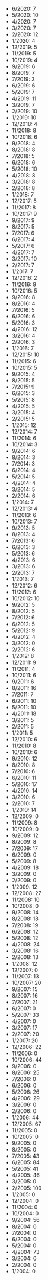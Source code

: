 *  6/2020: 7
*  5/2020: 10
*  4/2020: 7
*  3/2020: 7
*  2/2020: 12
*  1/2020: 4
*  12/2019: 5
*  11/2019: 5
*  10/2019: 4
*  9/2019: 6
*  8/2019: 7
*  7/2019: 3
*  6/2019: 6
*  5/2019: 7
*  4/2019: 11
*  3/2019: 7
*  2/2019: 10
*  1/2019: 10
*  12/2018: 4
*  11/2018: 8
*  10/2018: 6
*  9/2018: 4
*  8/2018: 8
*  7/2018: 5
*  6/2018: 6
*  5/2018: 10
*  4/2018: 8
*  3/2018: 8
*  2/2018: 8
*  1/2018: 7
*  12/2017: 5
*  11/2017: 8
*  10/2017: 9
*  9/2017: 9
*  8/2017: 5
*  7/2017: 6
*  6/2017: 4
*  5/2017: 6
*  4/2017: 7
*  3/2017: 10
*  2/2017: 7
*  1/2017: 7
*  12/2016: 2
*  11/2016: 9
*  10/2016: 5
*  9/2016: 8
*  8/2016: 4
*  7/2016: 5
*  6/2016: 6
*  5/2016: 3
*  4/2016: 12
*  3/2016: 4
*  2/2016: 3
*  1/2016: 7
*  12/2015: 10
*  11/2015: 6
*  10/2015: 5
*  9/2015: 4
*  8/2015: 5
*  7/2015: 9
*  6/2015: 3
*  5/2015: 8
*  4/2015: 5
*  3/2015: 4
*  2/2015: 5
*  1/2015: 12
*  12/2014: 7
*  11/2014: 6
*  10/2014: 3
*  9/2014: 6
*  8/2014: 3
*  7/2014: 3
*  6/2014: 4
*  5/2014: 5
*  4/2014: 4
*  3/2014: 5
*  2/2014: 6
*  1/2014: 7
*  12/2013: 4
*  11/2013: 6
*  10/2013: 7
*  9/2013: 5
*  8/2013: 4
*  7/2013: 6
*  6/2013: 3
*  5/2013: 6
*  4/2013: 6
*  3/2013: 6
*  2/2013: 7
*  1/2013: 7
*  12/2012: 6
*  11/2012: 6
*  10/2012: 10
*  9/2012: 5
*  8/2012: 5
*  7/2012: 6
*  6/2012: 5
*  5/2012: 9
*  4/2012: 4
*  3/2012: 0
*  2/2012: 6
*  1/2012: 8
*  12/2011: 9
*  11/2011: 4
*  10/2011: 6
*  9/2011: 6
*  8/2011: 16
*  7/2011: 7
*  6/2011: 10
*  5/2011: 10
*  4/2011: 18
*  3/2011: 5
*  2/2011: 5
*  1/2011: 5
*  12/2010: 6
*  11/2010: 8
*  10/2010: 6
*  9/2010: 12
*  8/2010: 8
*  7/2010: 6
*  6/2010: 11
*  5/2010: 17
*  4/2010: 14
*  3/2010: 6
*  2/2010: 7
*  1/2010: 14
*  12/2009: 0
*  11/2009: 8
*  10/2009: 0
*  9/2009: 12
*  8/2009: 8
*  7/2009: 17
*  6/2009: 0
*  5/2009: 8
*  4/2009: 18
*  3/2009: 0
*  2/2009: 0
*  1/2009: 12
*  12/2008: 27
*  11/2008: 10
*  10/2008: 0
*  9/2008: 14
*  8/2008: 18
*  7/2008: 19
*  6/2008: 12
*  5/2008: 12
*  4/2008: 24
*  3/2008: 16
*  2/2008: 13
*  1/2008: 12
*  12/2007: 0
*  11/2007: 13
*  10/2007: 20
*  9/2007: 15
*  8/2007: 16
*  7/2007: 21
*  6/2007: 0
*  5/2007: 33
*  4/2007: 0
*  3/2007: 17
*  2/2007: 20
*  1/2007: 20
*  12/2006: 22
*  11/2006: 0
*  10/2006: 44
*  9/2006: 0
*  8/2006: 25
*  7/2006: 0
*  6/2006: 0
*  5/2006: 26
*  4/2006: 29
*  3/2006: 0
*  2/2006: 0
*  1/2006: 44
*  12/2005: 67
*  11/2005: 0
*  10/2005: 0
*  9/2005: 0
*  8/2005: 0
*  7/2005: 43
*  6/2005: 84
*  5/2005: 41
*  4/2005: 46
*  3/2005: 0
*  2/2005: 100
*  1/2005: 0
*  12/2004: 0
*  11/2004: 0
*  10/2004: 0
*  9/2004: 56
*  8/2004: 0
*  7/2004: 0
*  6/2004: 0
*  5/2004: 0
*  4/2004: 73
*  3/2004: 0
*  2/2004: 0
*  1/2004: 0